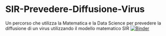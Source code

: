 # SIR-Prevedere-Diffusione-Virus
Un percorso che utilizza la Matematica e la Data Science per prevedere la diffusione di un virus utilizzando il modello matematico SIR
[![Binder](http://35.195.91.114/badge_logo.svg)](http://35.195.91.114/v2/gh/FEM-modena/SIR-Prevedere-Diffusione-Virus/master)
